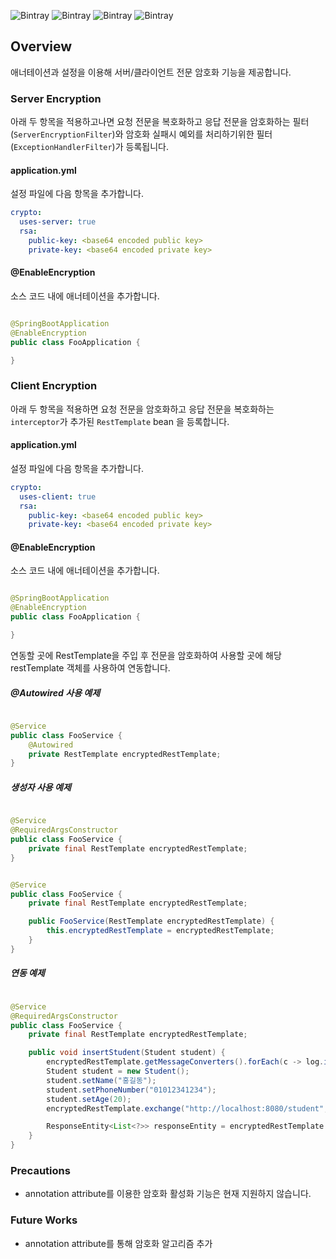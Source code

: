 ![Bintray](https://img.shields.io/badge/library-0.5.0--SNAPSHOT-red)
![Bintray](https://img.shields.io/badge/java-1.8-orange)
![Bintray](https://img.shields.io/badge/spring--boot-2.4.5-yellowgreen)
![Bintray](https://img.shields.io/badge/junit-5-blue)

## Overview

애너테이션과 설정을 이용해 서버/클라이언트 전문 암호화 기능을 제공합니다.

### Server Encryption

아래 두 항목을 적용하고나면 요청 전문을 복호화하고 응답 전문을 암호화하는 필터(`ServerEncryptionFilter`)와 암호화 실패시 예외를 처리하기위한 필터(`ExceptionHandlerFilter`)가
등록됩니다.

#### application.yml

설정 파일에 다음 항목을 추가합니다.

```yaml
crypto:
  uses-server: true
  rsa:
    public-key: <base64 encoded public key>
    private-key: <base64 encoded private key>
```

#### @EnableEncryption

소스 코드 내에 애너테이션을 추가합니다.

```java

@SpringBootApplication
@EnableEncryption
public class FooApplication {

}
```

### Client Encryption

아래 두 항목을 적용하면 요청 전문을 암호화하고 응답 전문을 복호화하는 `interceptor`가 추가된 `RestTemplate` bean 을 등록합니다.

#### application.yml

설정 파일에 다음 항목을 추가합니다.

```yaml
crypto:
  uses-client: true
  rsa:
    public-key: <base64 encoded public key>
    private-key: <base64 encoded private key>
```

#### @EnableEncryption

소스 코드 내에 애너테이션을 추가합니다.

```java

@SpringBootApplication
@EnableEncryption
public class FooApplication {

}
```

연동할 곳에 RestTemplate을 주입 후 전문을 암호화하여 사용할 곳에 해당 restTemplate 객체를 사용하여 연동합니다.

##### @Autowired 사용 예제

```java

@Service
public class FooService {
    @Autowired
    private RestTemplate encryptedRestTemplate;
}
```

##### 생성자 사용 예제

```java

@Service
@RequiredArgsConstructor
public class FooService {
    private final RestTemplate encryptedRestTemplate;
}
```

```java

@Service
public class FooService {
    private final RestTemplate encryptedRestTemplate;

    public FooService(RestTemplate encryptedRestTemplate) {
        this.encryptedRestTemplate = encryptedRestTemplate;
    }
}
```

##### 연동 예제

```java

@Service
@RequiredArgsConstructor
public class FooService {
    private final RestTemplate encryptedRestTemplate;

    public void insertStudent(Student student) {
        encryptedRestTemplate.getMessageConverters().forEach(c -> log.info("{}", c));
        Student student = new Student();
        student.setName("홍길동");
        student.setPhoneNumber("01012341234");
        student.setAge(20);
        encryptedRestTemplate.exchange("http://localhost:8080/student", HttpMethod.POST, new HttpEntity<>(student), Void.class);

        ResponseEntity<List<?>> responseEntity = encryptedRestTemplate.exchange("http://localhost:8080/students", HttpMethod.GET, new HttpEntity<>(null), ParameterizedTypeReference.forType(List.class));
    }
}
```

### Precautions

* annotation attribute를 이용한 암호화 활성화 기능은 현재 지원하지 않습니다.

### Future Works

* annotation attribute를 통해 암호화 알고리즘 추가
